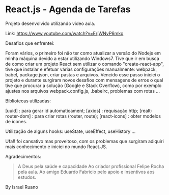 ﻿# React.js - Agenda de Tarefas

Projeto desenvolvido utilizando video aula.

Link: https://www.youtube.com/watch?v=ErjWNvP6mko


Desafios que enfrentei:

Foram vários, o primeiro foi não ter como atualizar a versão do Nodejs em minha máquina devido a estar utilizando Windows7.
Tive que ir em busca de como criar um projeto React sem utilizar o comando "create-react-app", tive que instalar e efetuar várias configurações manualmente: webpack, babel, package.json, criar pastas e arquivos.
Vencido esse passo iniciei o projeto e durante surgiram novos desafios com mensagens de erros o qual tive que procurar a solução (Google e Stack Overflow), como por exemplo ajustes nos arquivos webpack.config.js, .babelrc, problemas com rotas ...

Bibliotecas utilizadas:

[uuid] : para gerar id automaticament;
[axios] : requisação http;
[realt-router-dom] : para criar rotas (router, route);
[react-icons] : obter modelos de icones.


Utilização de alguns hooks: useState, useEffect, useHistory ...
 	    

Ufa!! foi cansativo mas proveitoso, com os problemas que surgiram adiquiri mais conhecimento e iniciei no mundo React.JS.


Agradecimentos:

> A Deus pela saúde e capacidade
> Ao criador profissional Felipe Rocha pela aula.
> Ao amigo Eduardo Fabricio pelo apoio e insentivos aos estudos.


By Israel Ruano
